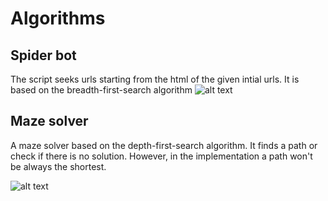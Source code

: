 # Algorithms

## Spider bot

The script seeks urls starting from the html of the given intial urls. It is based on the breadth-first-search algorithm
![alt text](https://github.com/KornelWitkowski/Algorithms/blob/main/WebSpider_img.png)

## Maze solver

A maze solver based on the depth-first-search algorithm. It finds a path or check if there is no solution. However, in the implementation a path won't be always the shortest.

![alt text](https://github.com/KornelWitkowski/Algorithms/blob/main/maze_img.png)
